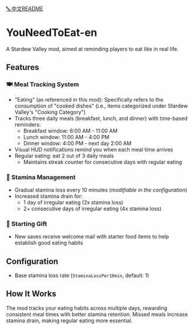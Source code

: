 <p align="left">
  <a href="README.zh.md">🔤 中文README</a>
</p>

# YouNeedToEat-en
A Stardew Valley mod, aimed at reminding players to eat like in real life.

## Features

### 🍽️ Meal Tracking System
- "Eating" (as referenced in this mod): Specifically refers to the consumption of "cooked dishes" (i.e., items categorized under Stardew Valley's "Cooking Category")
- Tracks three daily meals (breakfast, lunch, and dinner) with time-based reminders:
  - Breakfast window: 6:00 AM - 11:00 AM
  - Lunch window: 11:00 AM - 4:00 PM
  - Dinner window: 4:00 PM - next day 2:00 AM
- Visual HUD notifications remind you when each meal time arrives
- Regular eating: eat 2 out of 3 daily meals
    - Maintains streak counter for consecutive days with regular eating

### 🏃 Stamina Management
- Gradual stamina loss every 10 minutes (*modifiable in the configuration*)
- Increased stamina drain for:
  - 1 day of irregular eating (2x stamina loss)
  - 2+ consecutive days of irregular eating (4x stamina loss)

### 🎁 Starting Gift
- New saves receive welcome mail with starter food items to help establish good eating habits

## Configuration
- Base stamina loss rate (`StaminaLossPer10min`, default: 1)

## How It Works
The mod tracks your eating habits across multiple days, rewarding consistent meal times with better stamina retention. Missed meals increase stamina drain, making regular eating more essential.
